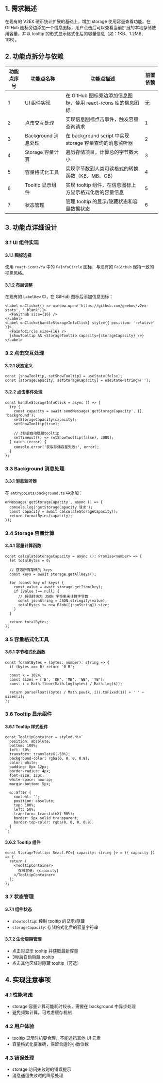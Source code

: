 ## 1. 需求概述

在现有的 V2EX 硬币统计扩展的基础上，增加 storage 使用容量查看功能。在 GitHub 图标旁边添加一个信息图标，用户点击后可以查看当前扩展的本地存储使用容量，并以 tooltip 的形式显示格式化后的容量信息（如：1KB、1.2MB、1GB）。

## 2. 功能点拆分与依赖

| 功能点序号 | 功能点名称 | 功能点描述 | 前置依赖 |
|------------|------------|------------|----------|
| 1          | UI 组件实现 | 在 GitHub 图标旁边添加信息图标，使用 react-icons 库的信息图标 | 无 |
| 2          | 点击交互处理 | 实现信息图标点击事件，触发容量查询请求 | 1 |
| 3          | Background 消息处理 | 在 background script 中实现 storage 容量查询的消息监听器 | 2 |
| 4          | Storage 容量计算 | 遍历存储项目，计算总的字节数大小 | 3 |
| 5          | 容量格式化工具 | 实现字节数到人类可读格式的转换函数（KB、MB、GB） | 4 |
| 6          | Tooltip 显示组件 | 实现 tooltip 组件，在信息图标上方显示格式化后的容量信息 | 5 |
| 7          | 状态管理 | 管理 tooltip 的显示/隐藏状态和容量数据状态 | 6 |

## 3. 功能点详细设计

### 3.1 UI 组件实现

#### 3.1.1 图标选择
使用 `react-icons/fa` 中的 `FaInfoCircle` 图标，与现有的 `FaGithub` 保持一致的视觉风格。

#### 3.1.2 布局调整
在现有的 `LabelRow` 中，在 GitHub 图标后添加信息图标：

```tsx
<Label onClick={() => window.open('https://github.com/geebos/v2ex-stats', '_blank')}>
  <FaGithub size={16} />
</Label>
<Label onClick={handleStorageInfoClick} style={{ position: 'relative' }}>
  <FaInfoCircle size={16} />
  {showTooltip && <StorageTooltip capacity={storageCapacity} />}
</Label>
```

### 3.2 点击交互处理

#### 3.2.1 状态定义
```tsx
const [showTooltip, setShowTooltip] = useState(false);
const [storageCapacity, setStorageCapacity] = useState<string>('');
```

#### 3.2.2 点击事件处理
```tsx
const handleStorageInfoClick = async () => {
  try {
    const capacity = await sendMessage('getStorageCapacity', {}, 'background');
    setStorageCapacity(capacity);
    setShowTooltip(true);
    
    // 3秒后自动隐藏tooltip
    setTimeout(() => setShowTooltip(false), 3000);
  } catch (error) {
    console.error('获取存储容量失败:', error);
  }
};
```

### 3.3 Background 消息处理

#### 3.3.1 消息监听器
在 `entrypoints/background.ts` 中添加：

```tsx
onMessage('getStorageCapacity', async () => {
  console.log('getStorageCapacity 请求');
  const capacity = await calculateStorageCapacity();
  return formatBytes(capacity);
});
```

### 3.4 Storage 容量计算

#### 3.4.1 容量计算函数
```tsx
const calculateStorageCapacity = async (): Promise<number> => {
  let totalBytes = 0;
  
  // 获取所有存储的 keys
  const keys = await storage.getAllKeys();
  
  for (const key of keys) {
    const value = await storage.getItem(key);
    if (value !== null) {
      // 将值转换为 JSON 字符串来计算字节数
      const jsonString = JSON.stringify(value);
      totalBytes += new Blob([jsonString]).size;
    }
  }
  
  return totalBytes;
};
```

### 3.5 容量格式化工具

#### 3.5.1 字节格式化函数
```tsx
const formatBytes = (bytes: number): string => {
  if (bytes === 0) return '0 B';
  
  const k = 1024;
  const sizes = ['B', 'KB', 'MB', 'GB', 'TB'];
  const i = Math.floor(Math.log(bytes) / Math.log(k));
  
  return parseFloat((bytes / Math.pow(k, i)).toFixed(1)) + ' ' + sizes[i];
};
```

### 3.6 Tooltip 显示组件

#### 3.6.1 Tooltip 样式组件
```tsx
const TooltipContainer = styled.div`
  position: absolute;
  bottom: 100%;
  left: 50%;
  transform: translateX(-50%);
  background-color: rgba(0, 0, 0, 0.8);
  color: white;
  padding: 8px 12px;
  border-radius: 4px;
  font-size: 12px;
  white-space: nowrap;
  margin-bottom: 5px;
  
  &::after {
    content: '';
    position: absolute;
    top: 100%;
    left: 50%;
    transform: translateX(-50%);
    border: 5px solid transparent;
    border-top-color: rgba(0, 0, 0, 0.8);
  }
`;
```

#### 3.6.2 Tooltip 组件
```tsx
const StorageTooltip: React.FC<{ capacity: string }> = ({ capacity }) => {
  return (
    <TooltipContainer>
      存储容量: {capacity}
    </TooltipContainer>
  );
};
```

### 3.7 状态管理

#### 3.7.1 组件状态
- `showTooltip`: 控制 tooltip 的显示/隐藏
- `storageCapacity`: 存储格式化后的容量字符串

#### 3.7.2 生命周期管理
- 点击时显示 tooltip 并获取最新容量
- 3秒后自动隐藏 tooltip
- 点击其他区域时隐藏 tooltip（可选）

## 4. 实现注意事项

### 4.1 性能考虑
- storage 容量计算可能耗时较长，需要在 background 中异步处理
- 避免频繁计算，可考虑缓存机制

### 4.2 用户体验
- tooltip 显示时机要合理，不能遮挡其他 UI 元素
- 容量格式化要准确，保留合适的小数位数

### 4.3 错误处理
- storage 访问失败时的错误提示
- 消息通信失败时的降级处理 